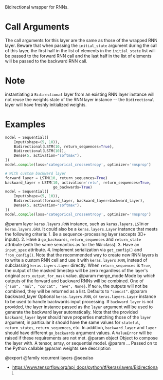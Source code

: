 Bidirectional wrapper for RNNs.

# Call Arguments
The call arguments for this layer are the same as those of the
wrapped RNN layer. Beware that when passing the `initial_state`
argument during the call of this layer, the first half in the
list of elements in the `initial_state` list will be passed to
the forward RNN call and the last half in the list of elements
will be passed to the backward RNN call.

# Note
instantiating a `Bidirectional` layer from an existing RNN layer
instance will not reuse the weights state of the RNN layer instance -- the
`Bidirectional` layer will have freshly initialized weights.

# Examples
```python
model = Sequential([
    Input(shape=(5, 10)),
    Bidirectional(LSTM(10, return_sequences=True),
    Bidirectional(LSTM(10)),
    Dense(5, activation="softmax"),
])
model.compile(loss='categorical_crossentropy', optimizer='rmsprop')

# With custom backward layer
forward_layer = LSTM(10, return_sequences=True)
backward_layer = LSTM(10, activation='relu', return_sequences=True,
                      go_backwards=True)
model = Sequential([
    Input(shape=(5, 10)),
    Bidirectional(forward_layer, backward_layer=backward_layer),
    Dense(5, activation="softmax"),
])
model.compile(loss='categorical_crossentropy', optimizer='rmsprop')
```

@param layer `keras.layers.RNN` instance, such as
    `keras.layers.LSTM` or `keras.layers.GRU`.
    It could also be a `keras.layers.Layer` instance
    that meets the following criteria:
    1. Be a sequence-processing layer (accepts 3D+ inputs).
    2. Have a `go_backwards`, `return_sequences` and `return_state`
    attribute (with the same semantics as for the `RNN` class).
    3. Have an `input_spec` attribute.
    4. Implement serialization via `get_config()` and `from_config()`.
    Note that the recommended way to create new RNN layers is to write a
    custom RNN cell and use it with `keras.layers.RNN`, instead of
    subclassing `keras.layers.Layer` directly.
    When `return_sequences` is `True`, the output of the masked
    timestep will be zero regardless of the layer's original
    `zero_output_for_mask` value.
@param merge_mode Mode by which outputs of the forward and backward RNNs
    will be combined. One of `{"sum", "mul", "concat", "ave", None}`.
    If `None`, the outputs will not be combined,
    they will be returned as a list. Defaults to `"concat"`.
@param backward_layer Optional `keras.layers.RNN`,
    or `keras.layers.Layer` instance to be used to handle
    backwards input processing.
    If `backward_layer` is not provided, the layer instance passed
    as the `layer` argument will be used to generate the backward layer
    automatically.
    Note that the provided `backward_layer` layer should have properties
    matching those of the `layer` argument, in particular
    it should have the same values for `stateful`, `return_states`,
    `return_sequences`, etc. In addition, `backward_layer`
    and `layer` should have different `go_backwards` argument values.
    A `ValueError` will be raised if these requirements are not met.
@param object Object to compose the layer with. A tensor, array, or sequential model.
@param ... Passed on to the Python callable
@param weights see description

@export
@family recurrent layers
@seealso
+ <https://www.tensorflow.org/api_docs/python/tf/keras/layers/Bidirectional>
